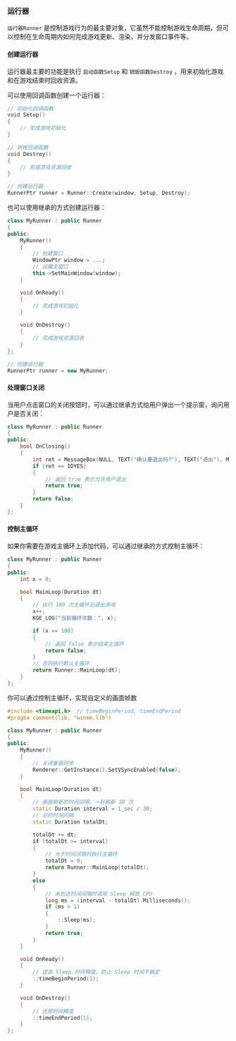 ### 运行器

`运行器Runner` 是控制游戏行为的最主要对象，它虽然不能控制游戏生命周期，但可以控制在生命周期内如何完成游戏更新、渲染，并分发窗口事件等。

#### 创建运行器

运行器最主要的功能是执行 `启动函数Setup` 和 `销毁函数Destroy` ，用来初始化游戏和在游戏结束时回收资源。

可以使用回调函数创建一个运行器：

```cpp
// 初始化回调函数
void Setup()
{
    // 完成游戏初始化
}

// 销毁回调函数
void Destroy()
{
    // 完成游戏资源回收
}

// 创建运行器
RunnerPtr runner = Runner::Create(window, Setup, Destroy);
```

也可以使用继承的方式创建运行器：

```cpp
class MyRunner : public Runner
{
public:
    MyRunner()
    {
        // 创建窗口
        WindowPtr window = ...;
        // 设置主窗口
        this->SetMainWindow(window);
    }

    void OnReady()
    {
        // 完成游戏初始化
    }

    void OnDestroy()
    {
        // 完成游戏资源回收
    }
};

// 创建运行器
RunnerPtr runner = new MyRunner;
```

#### 处理窗口关闭

当用户点击窗口的关闭按钮时，可以通过继承方式给用户弹出一个提示窗，询问用户是否关闭：

```cpp
class MyRunner : public Runner
{
public:
    bool OnClosing()
    {
        int ret = MessageBox(NULL, TEXT("确认要退出吗?"), TEXT("退出"), MB_YESNO | MB_ICONQUESTION);
        if (ret == IDYES)
        {
            // 返回 true 表示允许用户退出
            return true;
        }
        return false;
    }
};
```

#### 控制主循环

如果你需要在游戏主循环上添加代码，可以通过继承的方式控制主循环：

```cpp
class MyRunner : public Runner
{
public:
    int x = 0;

    bool MainLoop(Duration dt)
    {
        // 执行 100 次主循环后退出游戏
        x++;
        KGE_LOG("当前循环次数：", x);

        if (x == 100)
        {
            // 返回 false 表示结束主循环
            return false;
        }
        // 否则执行默认主循环
        return Runner::MainLoop(dt);
    }
};
```

你可以通过控制主循环，实现自定义的画面帧数

```cpp
#include <timeapi.h>  // timeBeginPeriod, timeEndPeriod
#pragma comment(lib, "winmm.lib")

class MyRunner : public Runner
{
public:
    MyRunner()
    {
        // 关闭垂直同步
        Renderer::GetInstance().SetVSyncEnabled(false);
    }

    bool MainLoop(Duration dt)
    {
        // 画面刷新的时间间隔，一秒刷新 30 次
        static Duration interval = 1_sec / 30;
        // 总的时间间隔
        static Duration totalDt;

        totalDt += dt;
        if (totalDt >= interval)
        {
            // 大于时间间隔时执行主循环
            totalDt = 0;
            return Runner::MainLoop(totalDt);
        }
        else
        {
            // 未到达时间间隔时调用 Sleep 释放 CPU
            long ms = (interval - totalDt).Milliseconds();
            if (ms > 1)
            {
                ::Sleep(ms);
            }
            return true;
        }
    }

    void OnReady()
    {
        // 提高 Sleep 时间精度，防止 Sleep 时间不稳定
        ::timeBeginPeriod(1);
    }

    void OnDestroy()
    {
        // 还原时间精度
        ::timeEndPeriod(1);
    }
};
```
